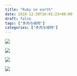 ```yaml
---
title: "Ruby on earth"
date: 2018-12-20T16:01:23+08:00
draft: false
tags: ["多肉与植物"]
categories: ["多肉与植物"]
---
```


![](http://wx4.sinaimg.cn/large/62fdd4d5gy1fyb6zgeszhj22c01vje81.jpg)

![](http://wx1.sinaimg.cn/large/62fdd4d5gy1fyb6zhxpr6j23402c0hdv.jpg)

![](http://wx1.sinaimg.cn/large/62fdd4d5gy1fyb6zjpeffj23402c0b2b.jpg)

![](http://wx2.sinaimg.cn/large/62fdd4d5gy1fyb6zkjua2j21jk111u0x.jpg)
